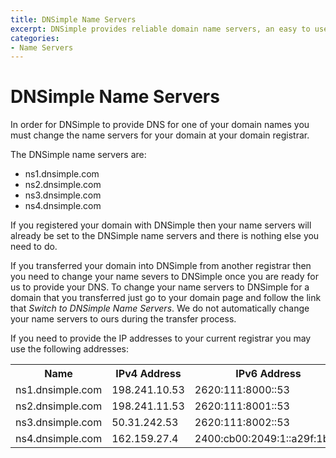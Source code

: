 ```yaml
---
title: DNSimple Name Servers
excerpt: DNSimple provides reliable domain name servers, an easy to use web interface, and a REST API for automation. Hosted DNS made easy.
categories:
- Name Servers
---
```


# DNSimple Name Servers

In order for DNSimple to provide DNS for one of your domain names you must change the name servers for your domain at your domain registrar.

The DNSimple name servers are:

- ns1.dnsimple.com
- ns2.dnsimple.com
- ns3.dnsimple.com
- ns4.dnsimple.com

If you registered your domain with DNSimple then your name servers will already be set to the DNSimple name servers and there is nothing else you need to do.

If you transferred your domain into DNSimple from another registrar then you need to change your name severs to DNSimple once you are ready for us to provide your DNS. To change your name servers to DNSimple for a domain that you transferred just go to your domain page and follow the link that *Switch to DNSimple Name Servers*. We do not automatically change your name servers to ours during the transfer process.

If you need to provide the IP addresses to your current registrar you may use the following addresses:

<table>
<tr>
<th>Name</th>
<th>IPv4 Address</th>
<th>IPv6 Address</th>
</tr>
<tr>
<td>ns1.dnsimple.com</td>
<td>198.241.10.53</td>
<td>2620:111:8000::53</td>
</tr>
<tr>
<td>ns2.dnsimple.com</td>
<td>198.241.11.53</td>
<td>2620:111:8001::53</td>
</tr>
<tr>
<td>ns3.dnsimple.com</td>
<td>50.31.242.53</td>
<td>2620:111:8002::53</td>
</tr>
<tr>
<td>ns4.dnsimple.com</td>
<td>162.159.27.4</td>
<td>2400:cb00:2049:1::a29f:1b04</td>
</tr>
</table>
